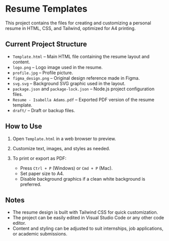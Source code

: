 # Resume Templates

This project contains the files for creating and customizing a personal resume in HTML, CSS, and Tailwind, optimized for A4 printing.

## Current Project Structure

* `Template.html` – Main HTML file containing the resume layout and content.
* `logo.png` – Logo image used in the resume.
* `profile.jpg` – Profile picture.
* `figma_design.png` – Original design reference made in Figma.
* `svg.svg` – Background SVG graphic used in the layout.
* `package.json` and `package-lock.json` – Node.js project configuration files.
* `Resume - Isabella Adams.pdf` – Exported PDF version of the resume template.
* `draft/` – Draft or backup files.

## How to Use

1. Open `Template.html` in a web browser to preview.
2. Customize text, images, and styles as needed.
3. To print or export as PDF:

   * Press `Ctrl + P` (Windows) or `Cmd + P` (Mac).
   * Set paper size to A4.
   * Disable background graphics if a clean white background is preferred.

## Notes

* The resume design is built with Tailwind CSS for quick customization.
* The project can be easily edited in Visual Studio Code or any other code editor.
* Content and styling can be adjusted to suit internships, job applications, or academic submissions.
